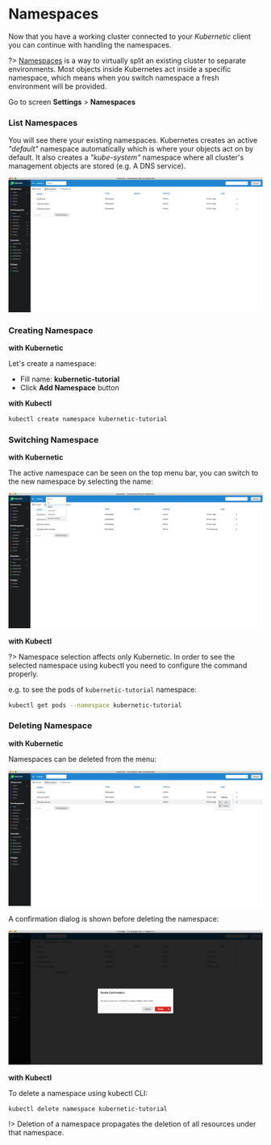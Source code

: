 # Namespaces

Now that you have a working cluster connected to your _Kubernetic_ client you can continue with handling the namespaces.

?> [Namespaces](https://kubernetes.io/docs/concepts/overview/working-with-objects/namespaces/) is a way to virtually split an existing cluster to separate environments. Most objects inside Kubernetes act inside a specific namespace, which means when you switch namespace a fresh environment will be provided.

Go to screen **Settings** &gt; **Namespaces**

### List Namespaces

You will see there your existing namespaces. Kubernetes creates an active _"default"_ namespace automatically which is where your objects act on by default. It also creates a _"kube-system"_ namespace where all cluster's management objects are stored \(e.g. A DNS service\).

![Namespaces: Manage namespaces](../images/namespaces.png)

### Creating Namespace

**with Kubernetic**

Let's create a namespace:

* Fill name: **kubernetic-tutorial**
* Click **Add Namespace** button


**with Kubectl**

```bash
kubectl create namespace kubernetic-tutorial
```

### Switching Namespace

**with Kubernetic**

The active namespace can be seen on the top menu bar, you can switch to the new namespace by selecting the name:

![Switching Namespace](../images/switching-namespace.png)

**with Kubectl**

?> Namespace selection affects only Kubernetic. In order to see the selected namespace using kubectl you need to configure the command properly.

e.g. to see the pods of `kubernetic-tutorial` namespace:

```bash
kubectl get pods --namespace kubernetic-tutorial
```

### Deleting Namespace

**with Kubernetic**

Namespaces can be deleted from the menu:

![Namespace Menu](../images/namespace-menu.png)

A confirmation dialog is shown before deleting the namespace:

![Namespace deletion confirmation](../images/namespace-delete-confirmation.png)

**with Kubectl**

To delete a namespace using kubectl CLI:

```bash
kubectl delete namespace kubernetic-tutorial
```

!> Deletion of a namespace propagates the deletion of all resources under that namespace.



